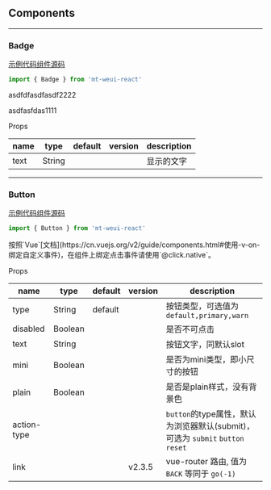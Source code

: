 ## Components

----
### <span class="mt-component-name">Badge</span>
<span class="mt-component-link"><a href="#" router-link="/demos/badge">示例代码</a></span><span class="mt-component-link"><a href="https://github.com/git-lt/weui-react/tree/master/src/components/badge">组件源码</a></span>
``` js
import { Badge } from 'mt-weui-react'
```
<p class="warning">asdfdfasdfasdf2222</p>
<p class="tip">asdfasfdas1111</p>

<span class="mt-props-title">Props</span>

| name  | type | default | version | description |
|-------|------|---------|---------|-------------|
|text|String|||显示的文字|
----
### <span class="mt-component-name">Button</span>
<span class="mt-component-link"><a href="#" router-link="/demos/button">示例代码</a></span><span class="mt-component-link"><a href="https://github.com/git-lt/weui-react/tree/master/src/components/button">组件源码</a></span>
``` js
import { Button } from 'mt-weui-react'
```
<p class="warning">按照`Vue`[文档](https://cn.vuejs.org/v2/guide/components.html#使用-v-on-绑定自定义事件)，在组件上绑定点击事件请使用`@click.native`。</p>

<span class="mt-props-title">Props</span>

| name  | type | default | version | description |
|-------|------|---------|---------|-------------|
|type|String|default||按钮类型，可选值为 `default,primary,warn`|
|disabled|Boolean|||是否不可点击|
|text|String|||按钮文字，同默认slot|
|mini|Boolean|||是否为mini类型，即小尺寸的按钮|
|plain|Boolean|||是否是plain样式，没有背景色|
|action-type||||`button`的type属性，默认为浏览器默认(submit)，可选为 `submit` `button` `reset`|
|link|||v2.3.5|vue-router 路由, 值为 `BACK` 等同于 `go(-1)`|